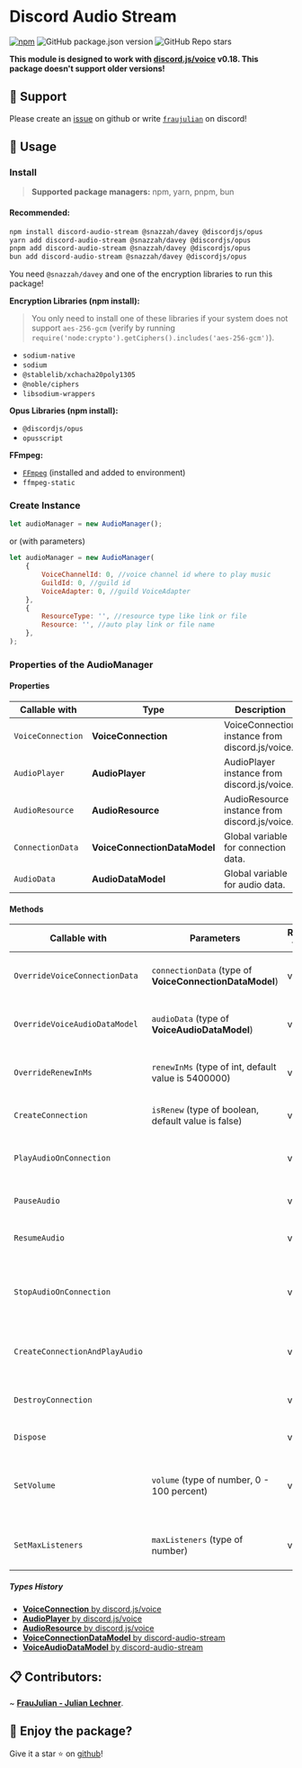 # Discord Audio Stream

[![npm](https://img.shields.io/npm/dw/discord-audio-stream)](http://npmjs.org/package/discord-audio-stream)
![GitHub package.json version](https://img.shields.io/github/package-json/v/FrauJulian/discord-audio-stream)
![GitHub Repo stars](https://img.shields.io/github/stars/FrauJulian/discord-audio-stream?style=social)

**This module is designed to work with [discord.js/voice](https://www.npmjs.com/package/@discordjs/voice) v0.18. This
package doesn't support older
versions!**

## 👋 Support

Please create an [issue](https://github.com/FrauJulian/DiscordAudioStreamNPM/issues) on github or write [
`fraujulian`](https://discord.com/users/860206216893693973) on discord!

## 📝 Usage

### Install

> **Supported package managers:** npm, yarn, pnpm, bun

#### Recommended:

```bash
npm install discord-audio-stream @snazzah/davey @discordjs/opus
yarn add discord-audio-stream @snazzah/davey @discordjs/opus
pnpm add discord-audio-stream @snazzah/davey @discordjs/opus
bun add discord-audio-stream @snazzah/davey @discordjs/opus
```

You need `@snazzah/davey` and one of the encryption libraries to run this package!

**Encryption Libraries (npm install):**

> You only need to install one of these libraries if your system does not support `aes-256-gcm` (verify by running
> `require('node:crypto').getCiphers().includes('aes-256-gcm')`).

- `sodium-native`
- `sodium`
- `@stablelib/xchacha20poly1305`
- `@noble/ciphers`
- `libsodium-wrappers`

**Opus Libraries (npm install):**

- `@discordjs/opus`
- `opusscript`

**FFmpeg:**

- [`FFmpeg`](https://ffmpeg.org/) (installed and added to environment)
- `ffmpeg-static`

### Create Instance

```js
let audioManager = new AudioManager();
```

or (with parameters)

```js
let audioManager = new AudioManager(
    {
        VoiceChannelId: 0, //voice channel id where to play music
        GuildId: 0, //guild id
        VoiceAdapter: 0, //guild VoiceAdapter
    },
    {
        ResourceType: '', //resource type like link or file
        Resource: '', //auto play link or file name
    },
);
```

### Properties of the AudioManager

#### Properties

| Callable with     | Type                         | Description                                     |
|-------------------|------------------------------|-------------------------------------------------|
| `VoiceConnection` | **VoiceConnection**          | VoiceConnection instance from discord.js/voice. |
| `AudioPlayer`     | **AudioPlayer**              | AudioPlayer instance from discord.js/voice.     |
| `AudioResource`   | **AudioResource**            | AudioResource instance from discord.js/voice.   |
| `ConnectionData`  | **VoiceConnectionDataModel** | Global variable for connection data.            |
| `AudioData`       | **AudioDataModel**           | Global variable for audio data.                 |

#### Methods

| Callable with                  | Parameters                                              | Return type | Description                                                   |                                        |
|--------------------------------|---------------------------------------------------------|-------------|---------------------------------------------------------------|----------------------------------------|
| `OverrideVoiceConnectionData`  | `connectionData` (type of **VoiceConnectionDataModel**) | void        | Method to override global connectionData variable.            |                                        |
| `OverrideVoiceAudioDataModel`  | `audioData` (type of **VoiceAudioDataModel**)           | void        | Method to override global audioData variable.                 |                                        |
| `OverrideRenewInMs`            | `renewInMs` (type of int, default value is 5400000)     | void        | Method to override global renewInMs variable.                 |                                        |
| `CreateConnection`             | `isRenew` (type of boolean, default value is false)     | void        | Method to join the voice connection.                          |                                        |
| `PlayAudioOnConnection`        |                                                         | void        | Method to play audio on the existing voice connection.        |                                        |
| `PauseAudio`                   |                                                         | void        | Method to pause the audio.                                    |                                        |
| `ResumeAudio`                  |                                                         | void        | Method to resume the audio.                                   |                                        |
| `StopAudioOnConnection`        |                                                         | void        | Method to stop the audio without destroying voice connection. |                                        |
| `CreateConnectionAndPlayAudio` |                                                         | void        | Method to join the voice connection and play audio.           |                                        |
| `DestroyConnection`            |                                                         | void        | Method to destroy the voice connection.                       |                                        |
| `Dispose`                      |                                                         | void        | Dispose all data in object.                                   |                                        |
| `SetVolume`                    | `volume` (type of number, 0 - 100 percent)              | void        | Method to set the audio volume.                               | Method to set the volume of the audio. |
| `SetMaxListeners`              | `maxListeners` (type of number)                         | void        | Method to set the max listeners of the audio stream.          |                                        |

##### Types History

- [**VoiceConnection** by discord.js/voice](https://github.com/discordjs/discord.js/blob/main/packages/voice/src/VoiceConnection.ts#L166)
- [**AudioPlayer** by discord.js/voice](https://github.com/discordjs/discord.js/blob/main/packages/voice/src/audio/AudioPlayer.ts#L155)
- [**AudioResource** by discord.js/voice](https://github.com/discordjs/discord.js/blob/main/packages/voice/src/audio/AudioResource.ts#L44)
- [**VoiceConnectionDataModel** by discord-audio-stream](https://github.com/FrauJulian/Discord-Audio-Stream/blob/main/src/Models/VoiceConnectionDataModel.d.ts#L3) 
- [**VoiceAudioDataModel** by discord-audio-stream](https://github.com/FrauJulian/Discord-Audio-Stream/blob/main/src/Models/VoiceAudioDataModel.d.ts#L1)

## 📋 Contributors:

~ [**FrauJulian - Julian Lechner**](https://fraujulian.xyz/).

## 🤝 Enjoy the package?

Give it a star ⭐ on [github](https://github.com/FrauJulian/discord-audio-stream)!
